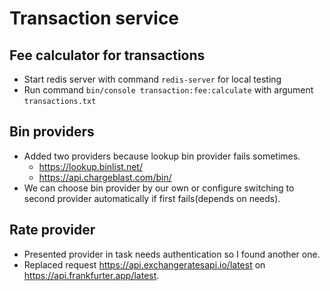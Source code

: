 # Transaction service

## Fee calculator for transactions
- Start redis server with command `redis-server` for local testing
- Run command `bin/console transaction:fee:calculate` with argument `transactions.txt`

## Bin providers
- Added two providers because lookup bin provider fails sometimes. 
  - https://lookup.binlist.net/
  - https://api.chargeblast.com/bin/
- We can choose bin provider by our own or configure switching to second provider automatically if first fails(depends on needs).

## Rate provider
- Presented provider in task needs authentication so I found another one.
- Replaced request https://api.exchangeratesapi.io/latest on https://api.frankfurter.app/latest.